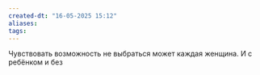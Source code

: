 ```yaml
---
created-dt: "16-05-2025 15:12"
aliases: 
tags:
---
```

Чувствовать возможность не выбраться может каждая женщина. И с ребёнком и без